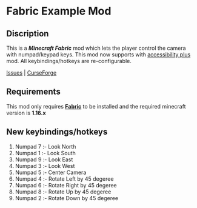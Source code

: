 # Fabric Example Mod

## Discription

This is a ___Minecraft Fabric___ mod which lets the player control the camera with numpad/keypad keys. This mod now supports with [accessibility plus](https://www.curseforge.com/minecraft/mc-mods/accessibility-plus) mod. All keybindings/hotkeys are re-configurable.


[Issues](https://github.com/shoaib11120/Numpad-Camera-Controls/issues) | [CurseForge](https://www.curseforge.com/minecraft/mc-mods/numpad-keypad-camera-controls/)

## Requirements

This mod only requires __[Fabric]()__ to be installed and the required minecraft version is __1.16.x__

## New keybindings/hotkeys

 1. Numpad 7 :-  Look North
 1. Numpad 1 :-  Look South
 1. Numpad 9 :-  Look East
 1. Numpad 3 :-  Look West
 1. Numpad 5 :-  Center Camera
 1. Numpad 4 :-  Rotate Left by 45 degeree
 1. Numpad 6 :-  Rotate Right by 45 degeree
 1. Numpad 8 :-  Rotate Up by 45 degeree
 1. Numpad 2 :-  Rotate Down by 45 degeree
